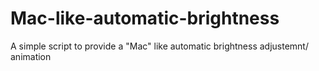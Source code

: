 # Mac-like-automatic-brightness
A simple script to provide a "Mac" like automatic brightness adjustemnt/ animation
